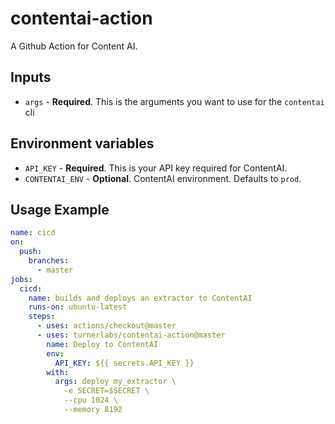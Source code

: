 # contentai-action

A Github Action for Content AI.

## Inputs

* `args` - **Required**. This is the arguments you want to use for the `contentai` cli


## Environment variables

* `API_KEY` - **Required**. This is your API key required for ContentAI.
* `CONTENTAI_ENV` - **Optional**. ContentAI environment.  Defaults to `prod`.

## Usage Example

```yaml
name: cicd
on:
  push:
    branches:
      - master
jobs:
  cicd:
    name: builds and deploys an extractor to ContentAI
    runs-on: ubuntu-latest
    steps:
      - uses: actions/checkout@master
      - uses: turnerlabs/contentai-action@master
        name: Deploy to ContentAI
        env:
          API_KEY: ${{ secrets.API_KEY }}
        with:
          args: deploy my_extractor \
            -e SECRET=$SECRET \
            --cpu 1024 \
            --memory 8192          
```